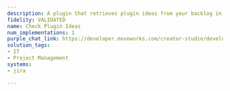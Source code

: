 ```yaml
---
description: A plugin that retrieves plugin ideas from your backlog in Jira.
fidelity: VALIDATED
name: Check Plugin Ideas
num_implementations: 1
purple_chat_link: https://developer.moveworks.com/creator-studio/developer-tools/purple-chat-builder/?workspace=%7B%22title%22%3A%22My+Workspace%22%2C%22botSettings%22%3A%7B%7D%2C%22mocks%22%3A%5B%7B%22id%22%3A6991%2C%22title%22%3A%22Mock+1%22%2C%22transcript%22%3A%7B%22settings%22%3A%7B%22colorStyle%22%3A%22LIGHT%22%2C%22startTime%22%3A%2211%3A43+AM%22%2C%22defaultPerson%22%3A%22GWEN%22%2C%22editable%22%3Atrue%7D%2C%22messages%22%3A%5B%7B%22from%22%3A%22USER%22%2C%22text%22%3A%22%3Cp%3EAre+there+any+plugin+ideas+about+approvals%3F%3Cbr%3E%3C%2Fp%3E%22%7D%2C%7B%22from%22%3A%22ANNOTATION%22%2C%22text%22%3A%22%3Cp%3E%E2%8F%B3+Calling+Plugin+%3Cb%3ECheck+Plugin+Ideas+%3C%2Fb%3Efor+%5C%22approvals%5C%22%3Cbr%3E%3C%2Fp%3E%22%7D%2C%7B%22from%22%3A%22BOT%22%2C%22text%22%3A%22%3Cp%3ESure%2C+here+are+the+currently+open+plugin+ideas.%3Cbr%3E%3C%2Fp%3E%22%2C%22cards%22%3A%5B%7B%22title%22%3A%22%3Cp%3EPlugin+Idea%3A+Purchase+Order+Approvals+from+Coupa%3Cbr%3E%3C%2Fp%3E%22%2C%22buttons%22%3A%5B%7B%22style%22%3A%22PRIMARY%22%2C%22text%22%3A%22View+Details%22%7D%2C%7B%22text%22%3A%22Upvote%22%7D%5D%7D%2C%7B%22title%22%3A%22%3Cp%3EPlugin+Idea%3A+Expense+Report+Approvals+from+Expensify%3Cbr%3E%3C%2Fp%3E%22%2C%22buttons%22%3A%5B%7B%22style%22%3A%22PRIMARY%22%2C%22text%22%3A%22View+Details%22%7D%2C%7B%22text%22%3A%22Upvote%22%7D%5D%7D%5D%7D%5D%7D%7D%5D%7D
solution_tags:
- IT
- Project Management
systems:
- jira

---
```


